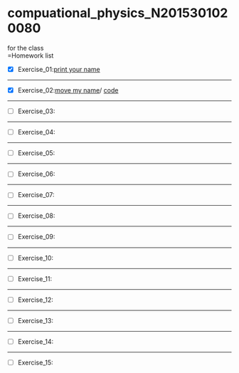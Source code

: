 # compuational_physics_N2015301020080
for the class  
=Homework list  
- [x] Exercise_01:[print your name](temp.py)
***
- [x] Exercise_02:[move my name](http://note.youdao.com/noteshare?id=0ed58c300db5637a73b56ea108ef5eae)/
[code](http://note.youdao.com/noteshare?id=eeb4eb086fbdba119a344572b9ccf36d)
***
- [ ] Exercise_03:
***
- [ ] Exercise_04:
***
- [ ] Exercise_05:
***
- [ ] Exercise_06:
***
- [ ] Exercise_07:
***
- [ ] Exercise_08:
***
- [ ] Exercise_09:
***
- [ ] Exercise_10:
***
- [ ] Exercise_11:
***
- [ ] Exercise_12:
***
- [ ] Exercise_13:
***
- [ ] Exercise_14:
***
- [ ] Exercise_15:

